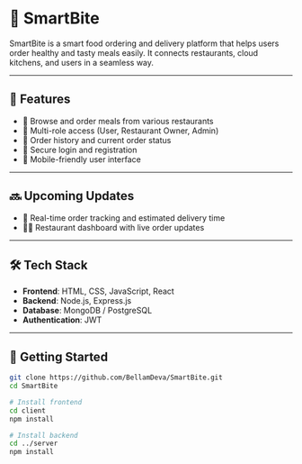 # 🍱 SmartBite

SmartBite is a smart food ordering and delivery platform that helps users order healthy and tasty meals easily. It connects restaurants, cloud kitchens, and users in a seamless way.

---

## 🔑 Features

- 🍔 Browse and order meals from various restaurants
- 👤 Multi-role access (User, Restaurant Owner, Admin)
- 🧾 Order history and current order status
- 🔐 Secure login and registration
- 📱 Mobile-friendly user interface

---

## 🔜 Upcoming Updates

- 🚚 Real-time order tracking and estimated delivery time
- 🧑‍🍳 Restaurant dashboard with live order updates

---

## 🛠️ Tech Stack

- **Frontend**: HTML, CSS, JavaScript, React
- **Backend**: Node.js, Express.js
- **Database**: MongoDB / PostgreSQL
- **Authentication**: JWT

---

## 🚀 Getting Started

```bash
git clone https://github.com/BellamDeva/SmartBite.git
cd SmartBite

# Install frontend
cd client
npm install

# Install backend
cd ../server
npm install
